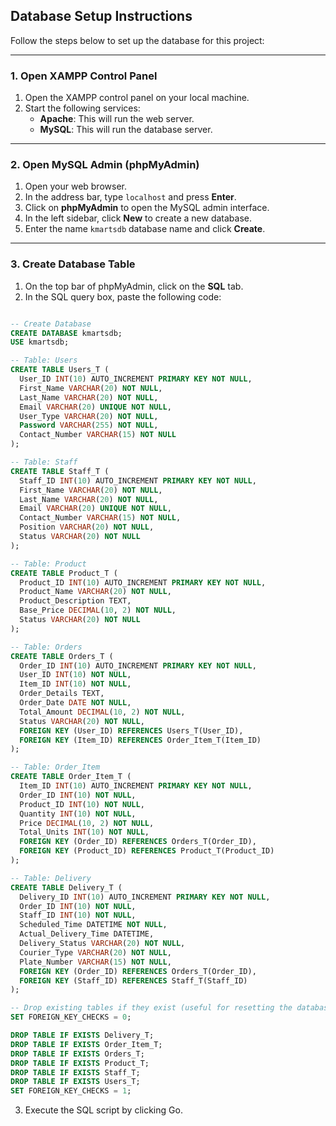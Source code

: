 ## Database Setup Instructions

Follow the steps below to set up the database for this project:

---

### 1. Open XAMPP Control Panel

1. Open the XAMPP control panel on your local machine.
2. Start the following services:
   - **Apache**: This will run the web server.
   - **MySQL**: This will run the database server.

---

### 2. Open MySQL Admin (phpMyAdmin)

1. Open your web browser.
2. In the address bar, type `localhost` and press **Enter**.
3. Click on **phpMyAdmin** to open the MySQL admin interface.
4. In the left sidebar, click **New** to create a new database.
5. Enter the name `kmartsdb` database name and click **Create**.

---

### 3. Create Database Table

1. On the top bar of phpMyAdmin, click on the **SQL** tab.
2. In the SQL query box, paste the following code:

```sql

-- Create Database
CREATE DATABASE kmartsdb;
USE kmartsdb;

-- Table: Users
CREATE TABLE Users_T (
  User_ID INT(10) AUTO_INCREMENT PRIMARY KEY NOT NULL,
  First_Name VARCHAR(20) NOT NULL,
  Last_Name VARCHAR(20) NOT NULL,
  Email VARCHAR(20) UNIQUE NOT NULL,
  User_Type VARCHAR(20) NOT NULL,
  Password VARCHAR(255) NOT NULL,
  Contact_Number VARCHAR(15) NOT NULL
);

-- Table: Staff
CREATE TABLE Staff_T (
  Staff_ID INT(10) AUTO_INCREMENT PRIMARY KEY NOT NULL,
  First_Name VARCHAR(20) NOT NULL,
  Last_Name VARCHAR(20) NOT NULL,
  Email VARCHAR(20) UNIQUE NOT NULL,
  Contact_Number VARCHAR(15) NOT NULL,
  Position VARCHAR(20) NOT NULL,
  Status VARCHAR(20) NOT NULL
);

-- Table: Product
CREATE TABLE Product_T (
  Product_ID INT(10) AUTO_INCREMENT PRIMARY KEY NOT NULL,
  Product_Name VARCHAR(20) NOT NULL,
  Product_Description TEXT,
  Base_Price DECIMAL(10, 2) NOT NULL,
  Status VARCHAR(20) NOT NULL
);

-- Table: Orders
CREATE TABLE Orders_T (
  Order_ID INT(10) AUTO_INCREMENT PRIMARY KEY NOT NULL,
  User_ID INT(10) NOT NULL,
  Item_ID INT(10) NOT NULL,
  Order_Details TEXT,
  Order_Date DATE NOT NULL,
  Total_Amount DECIMAL(10, 2) NOT NULL,
  Status VARCHAR(20) NOT NULL,
  FOREIGN KEY (User_ID) REFERENCES Users_T(User_ID),
  FOREIGN KEY (Item_ID) REFERENCES Order_Item_T(Item_ID)
);

-- Table: Order_Item
CREATE TABLE Order_Item_T (
  Item_ID INT(10) AUTO_INCREMENT PRIMARY KEY NOT NULL,
  Order_ID INT(10) NOT NULL,
  Product_ID INT(10) NOT NULL,
  Quantity INT(10) NOT NULL,
  Price DECIMAL(10, 2) NOT NULL,
  Total_Units INT(10) NOT NULL,
  FOREIGN KEY (Order_ID) REFERENCES Orders_T(Order_ID),
  FOREIGN KEY (Product_ID) REFERENCES Product_T(Product_ID)
);

-- Table: Delivery
CREATE TABLE Delivery_T (
  Delivery_ID INT(10) AUTO_INCREMENT PRIMARY KEY NOT NULL,
  Order_ID INT(10) NOT NULL,
  Staff_ID INT(10) NOT NULL,
  Scheduled_Time DATETIME NOT NULL,
  Actual_Delivery_Time DATETIME,
  Delivery_Status VARCHAR(20) NOT NULL,
  Courier_Type VARCHAR(20) NOT NULL,
  Plate_Number VARCHAR(15) NOT NULL,
  FOREIGN KEY (Order_ID) REFERENCES Orders_T(Order_ID),
  FOREIGN KEY (Staff_ID) REFERENCES Staff_T(Staff_ID)
);

-- Drop existing tables if they exist (useful for resetting the database)
SET FOREIGN_KEY_CHECKS = 0;

DROP TABLE IF EXISTS Delivery_T;
DROP TABLE IF EXISTS Order_Item_T;
DROP TABLE IF EXISTS Orders_T;
DROP TABLE IF EXISTS Product_T;
DROP TABLE IF EXISTS Staff_T;
DROP TABLE IF EXISTS Users_T;
SET FOREIGN_KEY_CHECKS = 1;

```


3. Execute the SQL script by clicking Go.